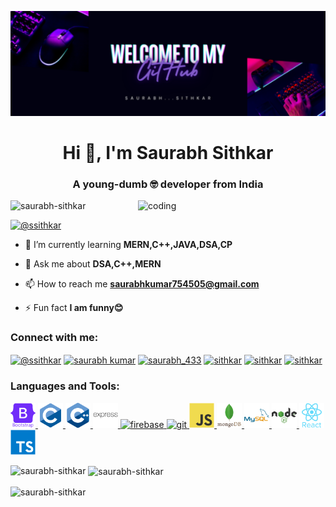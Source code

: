 ![logo](https://github.com/Saurabh-Sithkar/Saurabh-Sithkar/blob/main/Gbanner1.png)
<h1 align="center">Hi 👋, I'm Saurabh Sithkar</h1>
<h3 align="center">A young-dumb 🤓 developer from India</h3>

<img align="right" alt="coding" width="300" src="https://imgs.search.brave.com/CS7Dy1vS4N5KEOt9huJH0pU9USEccT7O2vqCkB1BSc4/rs:fit:860:0:0:0/g:ce/aHR0cHM6Ly9tZWRp/YTEuZ2lwaHkuY29t/L21lZGlhLzBsR2Qy/T1hYSGU0dEZoYjdX/aC9naXBoeS5naWY_/Y2lkPTc5MGI3NjEx/NTJ3aW5xcTNkc2k2/aWRnaXptbXhxbjlj/NHM5ejNlc2prN3pp/ZW0yOCZlcD12MV9n/aWZzX3NlYXJjaCZy/aWQ9Z2lwaHkuZ2lm/JmN0PWc.gif">

<p align="left"> <img src="https://komarev.com/ghpvc/?username=saurabh-sithkar&label=Profile%20views&color=0e75b6&style=flat" alt="saurabh-sithkar" /> </p>

<p align="left"> <a href="https://twitter.com/@ssithkar" target="blank"><img src="https://img.shields.io/twitter/follow/@ssithkar?logo=twitter&style=for-the-badge" alt="@ssithkar" /></a> </p>

- 🌱 I’m currently learning **MERN,C++,JAVA,DSA,CP**

- 💬 Ask me about **DSA,C++,MERN**

- 📫 How to reach me **saurabhkumar754505@gmail.com**

- ⚡ Fun fact **I am funny😊**

<h3 align="left">Connect with me:</h3>
<p align="left">
<a href="https://twitter.com/@ssithkar" target="blank"><img align="center" src="https://raw.githubusercontent.com/rahuldkjain/github-profile-readme-generator/master/src/images/icons/Social/twitter.svg" alt="@ssithkar" height="30" width="40" /></a>
<a href="https://linkedin.com/in/saurabh kumar" target="blank"><img align="center" src="https://raw.githubusercontent.com/rahuldkjain/github-profile-readme-generator/master/src/images/icons/Social/linked-in-alt.svg" alt="saurabh kumar" height="30" width="40" /></a>
<a href="https://www.codechef.com/users/saurabh_433" target="blank"><img align="center" src="https://cdn.jsdelivr.net/npm/simple-icons@3.1.0/icons/codechef.svg" alt="saurabh_433" height="30" width="40" /></a>
<a href="https://codeforces.com/profile/sithkar" target="blank"><img align="center" src="https://raw.githubusercontent.com/rahuldkjain/github-profile-readme-generator/master/src/images/icons/Social/codeforces.svg" alt="sithkar" height="30" width="40" /></a>
<a href="https://www.leetcode.com/sithkar" target="blank"><img align="center" src="https://raw.githubusercontent.com/rahuldkjain/github-profile-readme-generator/master/src/images/icons/Social/leet-code.svg" alt="sithkar" height="30" width="40" /></a>
<a href="https://auth.geeksforgeeks.org/user/sithkar" target="blank"><img align="center" src="https://raw.githubusercontent.com/rahuldkjain/github-profile-readme-generator/master/src/images/icons/Social/geeks-for-geeks.svg" alt="sithkar" height="30" width="40" /></a>
</p>

<h3 align="left">Languages and Tools:</h3>
<p align="left"> <a href="https://getbootstrap.com" target="_blank" rel="noreferrer"> <img src="https://raw.githubusercontent.com/devicons/devicon/master/icons/bootstrap/bootstrap-plain-wordmark.svg" alt="bootstrap" width="40" height="40"/> </a> <a href="https://www.cprogramming.com/" target="_blank" rel="noreferrer"> <img src="https://raw.githubusercontent.com/devicons/devicon/master/icons/c/c-original.svg" alt="c" width="40" height="40"/> </a> <a href="https://www.w3schools.com/cpp/" target="_blank" rel="noreferrer"> <img src="https://raw.githubusercontent.com/devicons/devicon/master/icons/cplusplus/cplusplus-original.svg" alt="cplusplus" width="40" height="40"/> </a> <a href="https://expressjs.com" target="_blank" rel="noreferrer"> <img src="https://raw.githubusercontent.com/devicons/devicon/master/icons/express/express-original-wordmark.svg" alt="express" width="40" height="40"/> </a> <a href="https://firebase.google.com/" target="_blank" rel="noreferrer"> <img src="https://www.vectorlogo.zone/logos/firebase/firebase-icon.svg" alt="firebase" width="40" height="40"/> </a> <a href="https://git-scm.com/" target="_blank" rel="noreferrer"> <img src="https://www.vectorlogo.zone/logos/git-scm/git-scm-icon.svg" alt="git" width="40" height="40"/> </a> <a href="https://developer.mozilla.org/en-US/docs/Web/JavaScript" target="_blank" rel="noreferrer"> <img src="https://raw.githubusercontent.com/devicons/devicon/master/icons/javascript/javascript-original.svg" alt="javascript" width="40" height="40"/> </a> <a href="https://www.mongodb.com/" target="_blank" rel="noreferrer"> <img src="https://raw.githubusercontent.com/devicons/devicon/master/icons/mongodb/mongodb-original-wordmark.svg" alt="mongodb" width="40" height="40"/> </a> <a href="https://www.mysql.com/" target="_blank" rel="noreferrer"> <img src="https://raw.githubusercontent.com/devicons/devicon/master/icons/mysql/mysql-original-wordmark.svg" alt="mysql" width="40" height="40"/> </a> <a href="https://nodejs.org" target="_blank" rel="noreferrer"> <img src="https://raw.githubusercontent.com/devicons/devicon/master/icons/nodejs/nodejs-original-wordmark.svg" alt="nodejs" width="40" height="40"/> </a> <a href="https://reactjs.org/" target="_blank" rel="noreferrer"> <img src="https://raw.githubusercontent.com/devicons/devicon/master/icons/react/react-original-wordmark.svg" alt="react" width="40" height="40"/> </a> <a href="https://www.typescriptlang.org/" target="_blank" rel="noreferrer"> <img src="https://raw.githubusercontent.com/devicons/devicon/master/icons/typescript/typescript-original.svg" alt="typescript" width="40" height="40"/> </a> </p>

<p><img align="left" src="https://github-readme-stats.vercel.app/api/top-langs?username=saurabh-sithkar&show_icons=true&locale=en&layout=compact" alt="saurabh-sithkar" /></p>

<p>&nbsp;<img align="center" src="https://github-readme-stats.vercel.app/api?username=saurabh-sithkar&show_icons=true&locale=en" alt="saurabh-sithkar" /></p>

<p><img align="center" src="https://github-readme-streak-stats.herokuapp.com/?user=saurabh-sithkar&" alt="saurabh-sithkar" /></p>
